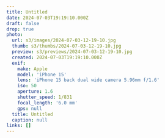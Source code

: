 ```yaml
---
title: Untitled
date: 2024-07-03T19:19:10.000Z
draft: false
drop: true
photo:
  url: s3/images/2024-07-03-12-19-10.jpg
  thumb: s3/thumbs/2024-07-03-12-19-10.jpg
  preview: s3/previews/2024-07-03-12-19-10.jpg
  created: 2024-07-03T19:19:10.000Z
  exif:
    make: Apple
    model: 'iPhone 15'
    lens: 'iPhone 15 back dual wide camera 5.96mm f/1.6'
    iso: 50
    aperture: 1.6
    shutter_speed: 1/831
    focal_length: '6.0 mm'
    gps: null
  title: Untitled
  caption: null
links: []
---
```

